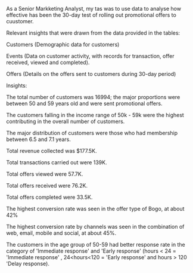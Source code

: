 As a Senior Markketing Analyst, my tas was to use data to analyse how effective has been the 30-day test of rolling out promotional offers to cuustomer.

Relevant insights that were drawn from the data provided in the tables:

Customers (Demographic data for customers)

Events (Data on customer activity, with records for transaction, offer received, viewed and completed).

Offers (Details on the offers sent to customers during 30-day period)

Insights:

The total number of customers was 16994; the major proportions were between 50 and 59 years old and were sent promotional offers.

The customers falling in the income range of 50k - 59k were the highest contributing in the overall number of customers.

The major distribution of customers were those who had membership between 6.5 and 7.1 years.

Total revenue collected was $177.5K.

Total transactions carried out were 139K.

Total offers viewed were 57.7K.

Total offers received were 76.2K.

Total offers completed were 33.5K.

The highest conversion rate was seen in the offer type of Bogo, at about 42%

The highest conversion rate by channels was seen in the combination of web, email, mobile and social, at about 45%.

The customers in the age group of 50-59 had better response rate in the category of 'Immediate response' and 'Early response' (hours < 24 = 'Immediate response' , 24<hours<120 = 'Early response' and hours > 120 'Delay response).
